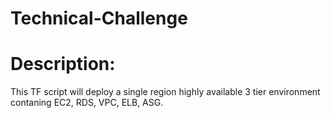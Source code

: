 # Technical-Challenge

# Description:
This TF script will deploy a single region highly available 3 tier environment contaning EC2, RDS, VPC, ELB, ASG.
